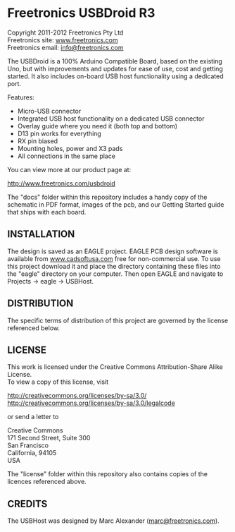Freetronics USBDroid R3
=======================
Copyright 2011-2012 Freetronics Pty Ltd  
Freetronics site:  www.freetronics.com  
Freetronics email: info@freetronics.com  

The USBDroid is a 100% Arduino Compatible Board, based on the existing
Uno, but with improvements and updates for ease of use, cost
and getting started. It also includes on-board USB host functionality
using a dedicated port.

Features:

 * Micro-USB connector
 * Integrated USB host functionality on a dedicated USB connector
 * Overlay guide where you need it (both top and bottom)
 * D13 pin works for everything
 * RX pin biased
 * Mounting holes, power and X3 pads
 * All connections in the same place

You can view more at our product page at:

  http://www.freetronics.com/usbdroid

The "docs" folder within this repository includes a handy copy of the
schematic in PDF format, images of the pcb, and our Getting Started
guide that ships with each board.


INSTALLATION
------------
The design is saved as an EAGLE project. EAGLE PCB design software is
available from www.cadsoftusa.com free for non-commercial use. To use
this project download it and place the directory containing these files
into the "eagle" directory on your computer. Then open EAGLE and
navigate to Projects -> eagle -> USBHost.


DISTRIBUTION
------------
The specific terms of distribution of this project are governed by the
license referenced below.


LICENSE
-------
This work is licensed under the
Creative Commons Attribution-Share Alike License.  
To view a copy of this license, visit

  http://creativecommons.org/licenses/by-sa/3.0/  
  http://creativecommons.org/licenses/by-sa/3.0/legalcode

or send a letter to

  Creative Commons  
  171 Second Street, Suite 300  
  San Francisco  
  California, 94105  
  USA

The "license" folder within this repository also contains copies of the
licences referenced above.


CREDITS
-------
The USBHost was designed by Marc Alexander (marc@freetronics.com).

